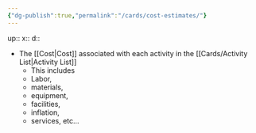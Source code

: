 ```yaml
---
{"dg-publish":true,"permalink":"/cards/cost-estimates/"}
---
```


up:: 
x:: 
d:: 

- The [[Cost\|Cost]] associated with each activity in the [[Cards/Activity List\|Activity List]] 
	- This includes
	- Labor, 
	- materials, 
	- equipment, 
	- facilities, 
	- inflation, 
	- services, etc...
